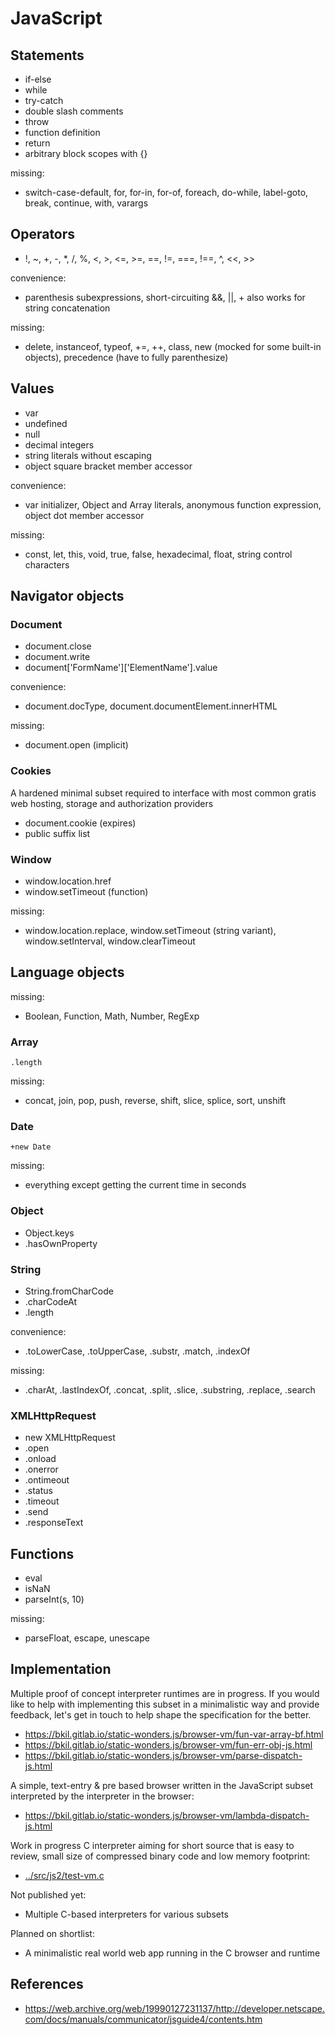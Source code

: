 # JavaScript

## Statements

* if-else
* while
* try-catch
* double slash comments
* throw
* function definition
* return
* arbitrary block scopes with {}

missing:

* switch-case-default, for, for-in, for-of, foreach, do-while, label-goto, break, continue, with, varargs

## Operators

* !, ~, +, -, *, /, %, <, >, <=, >=, ==, !=, ===, !==, ^, <<, >>

convenience:
* parenthesis subexpressions, short-circuiting &&, ||, + also works for string concatenation

missing:

* delete, instanceof, typeof, +=, ++, class, new (mocked for some built-in objects), precedence (have to fully parenthesize)

## Values

* var
* undefined
* null
* decimal integers
* string literals without escaping
* object square bracket member accessor

convenience:

* var initializer, Object and Array literals, anonymous function expression, object dot member accessor

missing:

* const, let, this, void, true, false, hexadecimal, float, string control characters

## Navigator objects

### Document

* document.close
* document.write
* document['FormName']['ElementName'].value

convenience:

* document.docType, document.documentElement.innerHTML

missing:

* document.open (implicit)

### Cookies

A hardened minimal subset required to interface with most common gratis web hosting, storage and authorization providers

* document.cookie (expires)
* public suffix list

### Window

* window.location.href
* window.setTimeout (function)

missing:

* window.location.replace, window.setTimeout (string variant), window.setInterval, window.clearTimeout

## Language objects

missing:

* Boolean, Function, Math, Number, RegExp

### Array

`.length`

missing:

* concat, join, pop, push, reverse, shift, slice, splice, sort, unshift

### Date

`+new Date`

missing:

* everything except getting the current time in seconds

### Object

* Object.keys
* .hasOwnProperty

### String

* String.fromCharCode
* .charCodeAt
* .length

convenience:

* .toLowerCase, .toUpperCase, .substr, .match, .indexOf

missing:

* .charAt, .lastIndexOf, .concat, .split, .slice, .substring, .replace, .search

### XMLHttpRequest

* new XMLHttpRequest
* .open
* .onload
* .onerror
* .ontimeout
* .status
* .timeout
* .send
* .responseText

## Functions

* eval
* isNaN
* parseInt(s, 10)

missing:

* parseFloat, escape, unescape

## Implementation

Multiple proof of concept interpreter runtimes are in progress. If you would like to help with implementing this subset in a minimalistic way and provide feedback, let's get in touch to help shape the specification for the better.

* https://bkil.gitlab.io/static-wonders.js/browser-vm/fun-var-array-bf.html
* https://bkil.gitlab.io/static-wonders.js/browser-vm/fun-err-obj-js.html
* https://bkil.gitlab.io/static-wonders.js/browser-vm/parse-dispatch-js.html

A simple, text-entry & pre based browser written in the JavaScript subset interpreted by the interpreter in the browser:

* https://bkil.gitlab.io/static-wonders.js/browser-vm/lambda-dispatch-js.html

Work in progress C interpreter aiming for short source that is easy to review, small size of compressed binary code and low memory footprint:

* [../src/js2/test-vm.c](../src/js2/test-vm.c)

Not published yet:

* Multiple C-based interpreters for various subsets

Planned on shortlist:

* A minimalistic real world web app running in the C browser and runtime

## References

* https://web.archive.org/web/19990127231137/http://developer.netscape.com/docs/manuals/communicator/jsguide4/contents.htm
